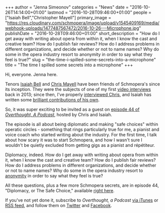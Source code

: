 +++
author = "Jenna Simeonov"
categories = "News"
date = "2016-10-26T14:14:00+01:00"
lastmod = "2016-10-28T09:46:00+01:00"
people = ["Isaiah Bell","Christopher Mayell"]
primary_image = "https://res.cloudinary.com/schmopera/image/upload/v1545409169/media/webhook-uploads/1477487567472/2016-10-26---Microphone.jpg"
publishDate = "2016-10-28T09:46:00+01:00"
short_description = "How do I get away with writing about opera from within it, when I know the cast and creative team? How do I publish fair reviews? How do I address problems in different organizations, and decide whether or not to name names? Why do some in the opera industry resort to anonymity in order to say what they feel is true?"
slug = "the-time-i-spilled-some-secrets-into-a-microphone"
title = "The time I spilled some secrets into a microphone"
+++

Hi, everyone. Jenna here.

Tenors [Isaiah Bell](/the-business-of-passion-part-the-first/) and [Chris Mayell](/chris-mayell-the-opera-career/) have been friends of Schmopera's since its inception. They were the subjects of one of my first [video interviews](https://youtu.be/GKN27ZVONRQ) back in 2013; since then, I've properly [interviewed Chris](/chris-mayell-the-opera-career/), and Isaiah has written some [brilliant contributions of his own](/on-the-ego/).

So, it was super exciting to be invited as a guest on [episode 44 of *Overthought, A Podcast*](http://www.overthoughtpodcast.com/44-diplomacy-or-the-safe-choice/), hosted by Chris and Isaiah. 

The episode is all about being diplomatic and making "safe choices" within operatic circles - something that rings particularly true for me, a pianist and voice coach who started writing about the industry. For the first time, I talk about how scary it was to start Schmopera, and how I wasn't sure I wouldn't be quietly excluded from getting gigs as a pianist and répétiteur.

Diplomacy, indeed. How do I get away with writing about opera from within it, when I know the cast and creative team? How do I publish fair reviews? How do I address problems in different organizations, and decide whether or not to name names? Why do some in the opera industry resort to [anonymity](/audition-season-or-the-annual-festival-of-shattered-dreams/) in order to say what they feel is true?

All these questions, plus a few more Schmopera secrets, are in episode 44, "Diplomacy, or The Safe Choice," available [right here](http://www.overthoughtpodcast.com/44-diplomacy-or-the-safe-choice/). 

If you've not yet done it, subscribe to *Overthought, a Podcast* [via iTunes](itms://itunes.apple.com/gb/podcast/overthought-a-podcast/id1041028828#) or [RSS feed](http://overthoughtpodcast.libsyn.com/rss), and follow them on [Twitter](https://twitter.com/podcasttttt) and [Facebook](https://www.facebook.com/overthought).



